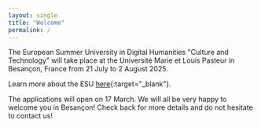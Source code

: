 ```yaml
---
layout: single
title: "Welcome"
permalink: /
---
```


The European Summer University in Digital Humanities "Culture and Technology" will take place at the Université Marie et Louis Pasteur in Besançon, France from 21 July to 2 August 2025. 

Learn more about the ESU [here](https://esudh.github.io/about/){:target="_blank"}.

The applications will open on 17 March. We will all be very happy to welcome you in Besançon! Check back for more details and do not hesitate to contact us!

